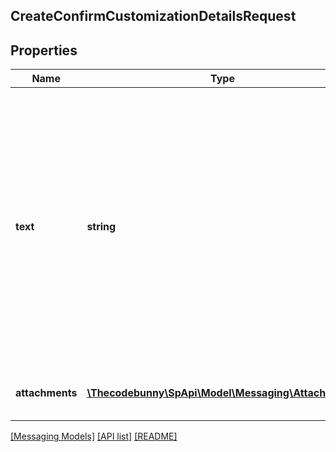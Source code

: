 ## CreateConfirmCustomizationDetailsRequest

## Properties

Name | Type | Description | Notes
------------ | ------------- | ------------- | -------------
**text** | **string** | The text to be sent to the buyer. Only links related to customization details are allowed. Do not include HTML or email addresses. The text must be written in the buyer&#39;s language of preference, which can be retrieved from the GetAttributes operation. | [optional]
**attachments** | [**\Thecodebunny\SpApi\Model\Messaging\Attachment[]**](Attachment.md) | Attachments to include in the message to the buyer. | [optional]

[[Messaging Models]](../) [[API list]](../../Api) [[README]](../../../README.md)
